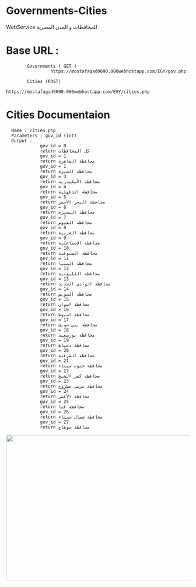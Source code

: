 # Governments-Cities

WebService للمحافظات و المدن المصرية

# Base URL :
            Governments ( GET )
                     https://mostafagad9090.000webhostapp.com/EGY/gov.php
            
            Cities (POST)
                    https://mostafagad9090.000webhostapp.com/EGY/cities.php
                    
# Cities Documentaion
      Name : cities.php 
      Parameters : gov_id (int)
      Output :  
                 gov_id = 0 
                 return كل المحافظات
                 gov_id = 1 
                 return محافظة القاهرة
                 gov_id = 1 
                 return محافظة الجيزة
                 gov_id = 3 
                 return محافظة الأسكندرية
                 gov_id = 4 
                 return محافظة الدقهلية
                 gov_id = 5 
                 return محافظة البحر الأحمر
                 gov_id = 6 
                 return محافظة البحيرة
                 gov_id = 7 
                 return محافظة الفيوم
                 gov_id = 8 
                 return محافظة الغربية
                 gov_id = 9 
                 return محافظة الإسماعلية
                 gov_id = 10 
                 return محافظة المنوفية
                 gov_id = 11 
                 return محافظة المنيا
                 gov_id = 12 
                 return محافظة القليوبية
                 gov_id = 13 
                 return محافظة الوادي الجديد
                 gov_id = 14 
                 return محافظة السويس
                 gov_id = 15 
                 return محافظة اسوان
                 gov_id = 16 
                 return محافظة اسيوط
                 gov_id = 17 
                 return محافظة بني سويف
                 gov_id = 18 
                 return محافظة بورسعيد
                 gov_id = 19 
                 return محافظة دمياط
                 gov_id = 20 
                 return محافظة الشرقية
                 gov_id = 21 
                 return محافظة جنوب سيناء
                 gov_id = 22 
                 return محافظة كفر الشيخ
                 gov_id = 23 
                 return محافظة مرسي مطروح
                 gov_id = 24 
                 return محافظة الأقصر
                 gov_id = 25 
                 return محافظة قنا
                 gov_id = 26 
                 return محافظة شمال سيناء
                 gov_id = 27 
                 return محافظة سوهاج
                
<img src="https://user-images.githubusercontent.com/25991597/75069150-489c1580-54f9-11ea-922b-7461e551dc1a.PNG" width="700" height="400" />


